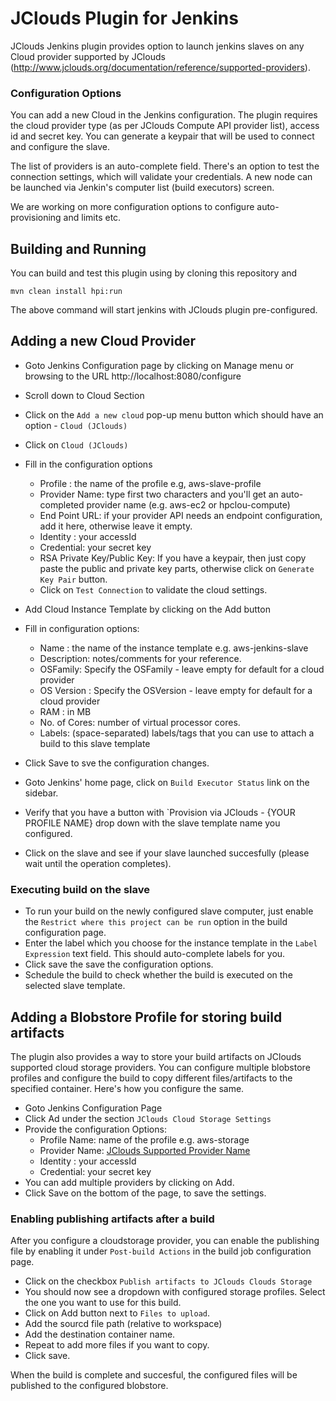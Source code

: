 # JClouds Plugin for Jenkins

JClouds Jenkins plugin provides option to launch jenkins slaves on any Cloud provider supported by JClouds (http://www.jclouds.org/documentation/reference/supported-providers). 

### Configuration Options

You can add a new Cloud in the Jenkins configuration. The plugin requires the cloud provider type (as per JClouds Compute API provider list), access id and secret key. You can generate a keypair that will be used to connect and configure the slave.

The list of providers is an auto-complete field. There's an option to test the connection settings, which will validate your credentials. A new node can be launched via Jenkin's computer list (build executors) screen. 

We are working on more configuration options to configure auto-provisioning  and limits etc. 

## Building and Running

You can build and test this plugin using by cloning this repository and 

`mvn clean install hpi:run`

The above command will start jenkins with JClouds plugin pre-configured.

## Adding a new Cloud Provider

* Goto Jenkins Configuration page by clicking on Manage menu or browsing to the URL http://localhost:8080/configure
* Scroll down to Cloud Section
* Click on the `Add a new cloud` pop-up menu button which should have an option - `Cloud (JClouds)`
* Click on `Cloud (JClouds)`
* Fill in the configuration options
  - Profile : the name of the profile e.g, aws-slave-profile
  - Provider Name: type first two characters and you'll get an auto-completed provider name (e.g. aws-ec2 or hpclou-compute)
  - End Point URL: if your provider API needs an endpoint configuration, add it here, otherwise leave it empty.
  - Identity : your accessId
  - Credential: your secret key
  - RSA Private Key/Public Key: If you have a keypair, then just copy paste the public and private key parts, otherwise click on `Generate Key Pair` button.
  - Click on `Test Connection` to validate the cloud settings.
  
* Add Cloud Instance Template by clicking on the Add button
* Fill in configuration options:
  - Name : the name of the instance template e.g. aws-jenkins-slave
  - Description: notes/comments for your reference.
  - OSFamily: Specify the OSFamily - leave empty for default for a cloud provider
  - OS Version : Specify the OSVersion - leave empty for default for a cloud provider
  - RAM : in MB
  - No. of Cores: number of virtual processor cores.
  - Labels: (space-separated) labels/tags that you can use to attach a build to this slave template

* Click Save to sve the configuration changes.
* Goto Jenkins' home page, click on `Build Executor Status` link on the sidebar.
* Verify that you have a button with `Provision via JClouds - {YOUR PROFILE NAME} drop down with the slave template name you configured.
* Click on the slave and see if your slave launched succesfully (please wait until the operation completes).

### Executing build on the slave
* To run your build on the newly configured slave computer, just enable the `Restrict where this project can be run` option in the build configuration page.
* Enter the label which you choose for the instance template in the `Label Expression` text field. This should auto-complete labels for you.
* Click save the save the configuration options.
* Schedule the build to check whether the build is executed on the selected slave template.


## Adding a Blobstore Profile for storing build artifacts

The plugin also provides a way to store your build artifacts on JClouds supported cloud storage providers. You can configure multiple
blobstore profiles and configure the build to copy different files/artifacts to the specified container. Here's how you configure the same.

* Goto Jenkins Configuration Page
* Click Ad under the section `JClouds Cloud Storage Settings`
* Provide the configuration Options:
  - Profile Name: name of the profile e.g. aws-storage
  - Provider Name: [JClouds Supported Provider Name](http://www.jclouds.org/documentation/userguide/blobstore-guide)
  - Identity : your accessId
  - Credential: your secret key
* You can add multiple providers by clicking on Add.
* Click Save on the bottom of the page, to save the settings.

### Enabling publishing artifacts after a build
After you configure a cloudstorage provider, you can enable the publishing file by enabling it under `Post-build Actions` in the build job configuration page.
* Click on the checkbox `Publish artifacts to JClouds Clouds Storage`
* You should now see a dropdown with configured storage profiles. Select the one you want to use for this build.
* Click on Add button next to `Files to upload`.
* Add the sourcd file path (relative to workspace) 
* Add the destination container name.
* Repeat to add more files if you want to copy.
* Click save.

When the build is complete and succesful, the configured files will be published to the configured blobstore.
